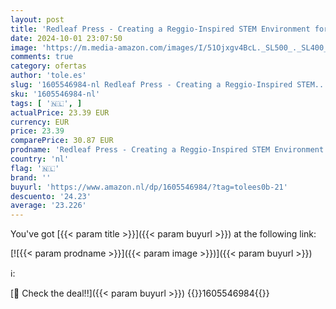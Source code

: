 ```yaml
---
layout: post
title: 'Redleaf Press - Creating a Reggio-Inspired STEM Environment for Young Children: The Reggio-Inspired Way'
date: 2024-10-01 23:07:50
image: 'https://m.media-amazon.com/images/I/51Ojxgv4BcL._SL500_._SL400_.jpg'
comments: true
category: ofertas
author: 'tole.es'
slug: '1605546984-nl Redleaf Press - Creating a Reggio-Inspired STEM...'
sku: '1605546984-nl'
tags: [ '🇳🇱', ]
actualPrice: 23.39 EUR
currency: EUR
price: 23.39
comparePrice: 30.87 EUR
prodname: 'Redleaf Press - Creating a Reggio-Inspired STEM Environment for Young Children: The Reggio-Inspired Way'
country: 'nl'
flag: '🇳🇱'
brand: ''
buyurl: 'https://www.amazon.nl/dp/1605546984/?tag=tolees0b-21'
descuento: '24.23'
average: '23.226'
---
```


You've got [{{< param title >}}]({{< param buyurl >}}) at the following link:

[![{{< param prodname >}}]({{< param image >}})]({{< param buyurl >}})

ℹ️:


[🛒 Check the deal!!]({{< param buyurl >}})
{{<world>}}1605546984{{</world>}}
